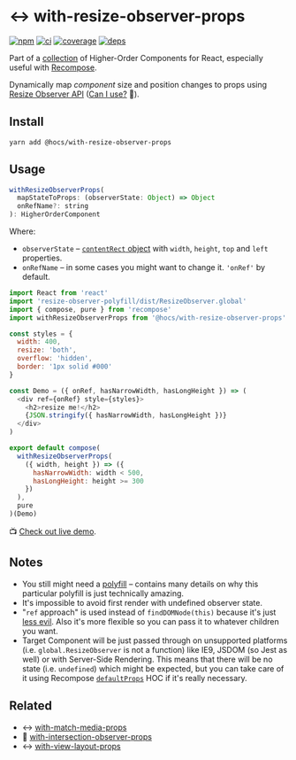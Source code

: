 # :left_right_arrow: with-resize-observer-props

[![npm](https://img.shields.io/npm/v/@hocs/with-resize-observer-props.svg?style=flat-square)](https://www.npmjs.com/package/@hocs/with-resize-observer-props) [![ci](https://img.shields.io/travis/deepsweet/hocs/master.svg?style=flat-square)](https://travis-ci.org/deepsweet/hocs) [![coverage](https://img.shields.io/codecov/c/github/deepsweet/hocs/master.svg?style=flat-square)](https://codecov.io/github/deepsweet/hocs) [![deps](https://david-dm.org/deepsweet/hocs.svg?path=packages/with-resize-observer-props&style=flat-square)](https://david-dm.org/deepsweet/hocs?path=packages/with-resize-observer-props)

Part of a [collection](https://github.com/deepsweet/hocs) of Higher-Order Components for React, especially useful with [Recompose](https://github.com/acdlite/recompose).

Dynamically map *component* size and position changes to props using [Resize Observer API](https://github.com/WICG/ResizeObserver) ([Can I use?](https://caniuse.com/#feat=resizeobserver) :see_no_evil:).

## Install

```
yarn add @hocs/with-resize-observer-props
```

## Usage

```js
withResizeObserverProps(
  mapStateToProps: (observerState: Object) => Object
  onRefName?: string
): HigherOrderComponent
```

Where:

* `observerState` – [`contentRect` object](https://wicg.github.io/ResizeObserver/#dom-resizeobserverentry-contentrect) with `width`, `height`, `top` and `left` properties.
* `onRefName` – in some cases you might want to change it. `'onRef'` by default.

```js
import React from 'react'
import 'resize-observer-polyfill/dist/ResizeObserver.global'
import { compose, pure } from 'recompose'
import withResizeObserverProps from '@hocs/with-resize-observer-props'

const styles = {
  width: 400,
  resize: 'both',
  overflow: 'hidden',
  border: '1px solid #000'
}

const Demo = ({ onRef, hasNarrowWidth, hasLongHeight }) => (
  <div ref={onRef} style={styles}>
    <h2>resize me!</h2>
    {JSON.stringify({ hasNarrowWidth, hasLongHeight })}
  </div>
)

export default compose(
  withResizeObserverProps(
    ({ width, height }) => ({
      hasNarrowWidth: width < 500,
      hasLongHeight: height >= 300
    })
  ),
  pure
)(Demo)
```

:tv: [Check out live demo](https://www.webpackbin.com/bins/-KsUVUj_IHaULBEW0oKx).

## Notes

* You still might need a [polyfill](https://github.com/que-etc/resize-observer-polyfill) – contains many details on why this particular polyfill is just technically amazing.
* It's impossible to avoid first render with undefined observer state.
* "`ref` approach" is used instead of `findDOMNode(this)` because it's just [less evil](https://facebook.github.io/react/docs/refs-and-the-dom.html#exposing-dom-refs-to-parent-components). Also it's more flexible so you can pass it to whatever children you want.
* Target Component will be just passed through on unsupported platforms (i.e. `global.ResizeObserver` is not a function) like IE9, JSDOM (so Jest as well) or with Server-Side Rendering. This means that there will be no state (i.e. `undefined`) which might be expected, but you can take care of it using Recompose [`defaultProps`](https://github.com/acdlite/recompose/blob/master/docs/API.md#defaultprops) HOC if it's really necessary.

## Related

* :left_right_arrow: [with-match-media-props](../with-match-media-props)
* :eyes: [with-intersection-observer-props](../with-intersection-observer-props)
* :left_right_arrow: [with-view-layout-props](../with-view-layout-props)
